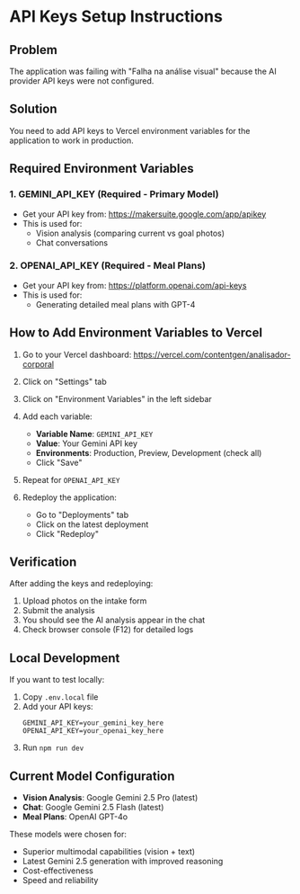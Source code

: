 # API Keys Setup Instructions

## Problem
The application was failing with "Falha na análise visual" because the AI provider API keys were not configured.

## Solution
You need to add API keys to Vercel environment variables for the application to work in production.

## Required Environment Variables

### 1. GEMINI_API_KEY (Required - Primary Model)
- Get your API key from: https://makersuite.google.com/app/apikey
- This is used for:
  - Vision analysis (comparing current vs goal photos)
  - Chat conversations

### 2. OPENAI_API_KEY (Required - Meal Plans)
- Get your API key from: https://platform.openai.com/api-keys
- This is used for:
  - Generating detailed meal plans with GPT-4

## How to Add Environment Variables to Vercel

1. Go to your Vercel dashboard: https://vercel.com/contentgen/analisador-corporal
2. Click on "Settings" tab
3. Click on "Environment Variables" in the left sidebar
4. Add each variable:
   - **Variable Name**: `GEMINI_API_KEY`
   - **Value**: Your Gemini API key
   - **Environments**: Production, Preview, Development (check all)
   - Click "Save"

5. Repeat for `OPENAI_API_KEY`

6. Redeploy the application:
   - Go to "Deployments" tab
   - Click on the latest deployment
   - Click "Redeploy"

## Verification

After adding the keys and redeploying:
1. Upload photos on the intake form
2. Submit the analysis
3. You should see the AI analysis appear in the chat
4. Check browser console (F12) for detailed logs

## Local Development

If you want to test locally:
1. Copy `.env.local` file
2. Add your API keys:
   ```
   GEMINI_API_KEY=your_gemini_key_here
   OPENAI_API_KEY=your_openai_key_here
   ```
3. Run `npm run dev`

## Current Model Configuration

- **Vision Analysis**: Google Gemini 2.5 Pro (latest)
- **Chat**: Google Gemini 2.5 Flash (latest)
- **Meal Plans**: OpenAI GPT-4o

These models were chosen for:
- Superior multimodal capabilities (vision + text)
- Latest Gemini 2.5 generation with improved reasoning
- Cost-effectiveness
- Speed and reliability